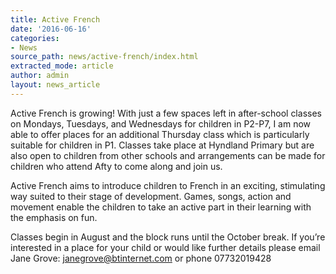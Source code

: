 ```yaml
---
title: Active French
date: '2016-06-16'
categories:
- News
source_path: news/active-french/index.html
extracted_mode: article
author: admin
layout: news_article
---
```

Active French is growing! With just a few spaces left in after-school classes on Mondays,&nbsp;Tuesdays, and Wednesdays for children in P2-P7, I am now able to offer places for an&nbsp;additional Thursday class which is particularly suitable for children in P1. Classes take place&nbsp;at Hyndland Primary but are also open to children from other schools and arrangements can&nbsp;be made for children who attend Afty to come along and join us.

Active French aims to introduce children to French in an exciting, stimulating way suited to&nbsp;their stage of development. Games, songs, action and movement enable the children to take&nbsp;an active part in their learning with the emphasis on fun.

Classes begin in August and the block runs until the October break. If you’re interested in a&nbsp;place for your child or would like further details please email Jane Grove:&nbsp;[janegrove@btinternet.com](mailto:janegrove@btinternet.com) or phone 07732019428
